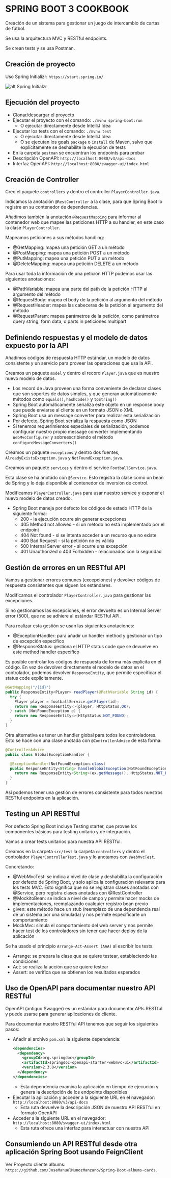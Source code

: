 # SPRING BOOT 3 COOKBOOK

Creación de un sistema para gestionar un juego de intercambio de cartas de fútbol.

Se usa la arquitectura MVC y RESTful endpoints.

Se crean tests y se usa Postman.

## Creación de proyecto

Uso Spring Initializr: `https://start.spring.io/`

![alt Spring Initialzr](./images/01-Spring-Initializr.png)

## Ejecución del proyecto

- Clonar/descargar el proyecto
- Ejecutar el proyecto con el comando: `./mvnw spring-boot:run`
  - O ejecutar directamente desde IntelliJ Idea
- Ejecutar los tests con el comando: `./mvnw test`
  - O ejecutar directamente desde IntelliJ Idea
  - O se ejecutan los goals `package` o `install` de Maven, salvo que explícitamente se deshabilite la ejecución de tests
- En la carpeta `postman` se encuentran los endpoints para probar
- Descripción OpenAPI: `http://localhost:8080/v3/api-docs`
- Interfaz OpenAPI: `http://localhost:8080/swagger-ui/index.html`

## Creación de Controller

Creo el paquete `controllers` y dentro el controller `PlayerController.java`.

Indicamos la anotación `@RestController` a la clase, para que Spring Boot lo registre en su contenedor de dependencias.

Añadimos también la anotación `@RequestMapping` para informar al contenedor web que mapee las peticiones HTTP a su handler, en este caso la clase `PlayerController`.

Mapeamos peticiones a sus métodos handling:

- @GetMapping: mapea una petición GET a un método
- @PostMapping: mapea una petición POST a un método
- @PutMapping: mapea una petición PUT a un método
- @DeleteMapping: mapea una petición DELETE a un método

Para usar toda la información de una petición HTTP podemos usar las siguientes anotaciones:

- @PathVariable: mapea una parte del path de la petición HTTP al argumento del método
- @RequestBody: mapea el body de la petición al argumento del método
- @RequestHeader: mapea las cabeceras de la petición al argumento del método
- @RequestParam: mapea parámetros de la petición, como parámetros query string, form data, o parts in peticiones multipart

## Definiendo respuestas y el modelo de datos expuesto por la API

Añadimos códigos de respuesta HTTP estándar, un modelo de datos consistente y un servicio para proveer las operaciones que usa la API.

Creamos un paquete `model` y dentro el record `Player.java` que es nuestro nuevo modelo de datos.

- Los record de Java proveen una forma conveniente de declarar clases que son soportes de datos simples, y que generan automáticamente métodos como `equals()`, `hashCode()` y `toString()`
- Spring Boot automáticamente serializa este objeto en un response body que puede enviarse al cliente en un formato JSON o XML
- Spring Boot usa un message converter para realizar esta serialización
- Por defecto, Spring Boot serializa la respuesta como JSON
- Si tenemos requerimientos especiales de serialización, podemos configurar nuestro propio message converter implementando `WebMvcConfigurer` y sobreescribiendo el método `configureMessageConverters()` 

Creamos un paquete `exceptions` y dentro dos fuentes, `AlreadyExistsException.java` y `NotFoundException.java`.

Creamos un paquete `services` y dentro el service `FootballService.java`.

Esta clase se ha anotado con `@Service`. Esto registra la clase como un bean de Spring y lo deja disponible al contenedor de inversión de control.

Modificamos `PlayerController.java` para usar nuestro service y exponer el nuevo modelo de datos creado.

- Spring Boot maneja por defecto los códigos de estado HTTP de la siguiente forma:
  - 200 - la ejecución ocurre sin generar excepciones
  - 405 Method not allowed - si un método no está implementado por el endpoint
  - 404 Not found - si se intenta acceder a un recurso que no existe
  - 400 Bad Request - si la petición no es válida
  - 500 Internal Server error - si ocurre una excepción
  - 401 Unauthorized o 403 Forbidden - relacionados con la seguridad

## Gestión de errores en un RESTful API

Vamos a gestionar errores comunes (excepciones) y devolver códigos de respuesta consistentes que siguen los estándares.

Modificamos el controlador `PlayerController.java` para gestionar las excepciones.

Si no gestionamos las excepciones, el error devuelto es un Internal Server error (500), que no se adhiere al estándar RESTful API.

Para realizar esta gestión se usan las siguientes anotaciones:

- @ExceptionHandler: para añadir un handler method y gestionar un tipo de excepción específico
- @ResponseStatus: gestiona el HTTP status code que se devuelve en este method handler específico

Es posible controlar los códigos de respuesta de forma más explícita en el código. En vez de devolver directamente el modelo de datos en el controlador, podemos devolver `ResponseEntity`, que permite especificar el status code explícitamente.

```java
@GetMapping("/{id}")
public ResponseEntity<PLayer> readPlayer(@PathVariable String id) {
  try {
    Player player = footballService.getPlayer(id);
    return new ResponseEntity<>(player, HttpStatus.OK);
  } catch (NotFoundException e) {
    return new ResponseEntity<>(HttpStatus.NOT_FOUND);
  }
}
```

Otra alternativa es tener un handler global para todos los controladores. Esto se hace con una clase anotada con `@ControllerAdvice` de esta forma:

```java
@ControllerAdvice
public class GlobalExceptionHandler {

  @ExceptionHandler(NotFoundException.class)
  public ResponseEntity<String> handleGlobalException(NotFoundException ex) {
    return new ResponseEntity<String>(ex.getMessage(), HttpStatus.NOT_FOUND);
  }
}
```

Así podemos tener una gestión de errores consistente para todos nuestros RESTful endpoints en la aplicación.

## Testing un API RESTful

Por defecto Spring Boot incluye Testing starter, que provee los componentes básicos para testing unitario y de integración.

Vamos a crear tests unitarios para nuestra API RESTful.

Creamos en la carpeta `src/test` la carpeta `controllers` y dentro el controlador `PlayerControllerTest.java` y lo anotamos con `@WebMvcTest`.

Concretando:

- @WebMvcTest: se indica a nivel de clase y deshabilita la configuración por defecto de Spring Boot, y solo aplica la configuración relevante para los tests MVC. Esto significa que no se registran clases anotadas con @Service, pero registra clases anotadas con @RestController
- @MockitoBean: se indica a nivel de campo y permite hacer mocks de implementaciones, reemplazando cualquier registro bean previo
- given: este método hace un stub (reemplazo de una dependencia real de un sistema por una simulada) y nos permite especificarle un comportamiento
- MockMvc: simula el comportamiento del web server y nos permite hacer test de los controladores sin tener que hacer deploy de la aplicación

Se ha usado el principio `Arrange-Act-Assert (AAA)` al escribir los tests.

- Arrange: se prepara la clase que se quiere testear, estableciendo las condiciones
- Act: se realiza la acción que se quiere testear
- Assert: se verifica que se obtienen los resultados esperados

## Uso de OpenAPI para documentar nuestro API RESTful

OpenAPI (antiguo Swagger) es un estándar para documentar APIs RESTful y puede usarse para generar aplicaciones de cliente.

Para documentar nuestro RESTful API tenemos que seguir los siguientes pasos:

- Añadir al archivo `pom.xml` la siguiente dependencia:
  ```xml
  <dependencies>
    <dependency>
      <groupId>org.springdoc</groupId>
      <artifactId>springdoc-openapi-starter-webmvc-ui</artifactId>
      <version>2.3.0</version>
    </dependency>
  </dependencies>
  ```
  - Esta dependencia examina la aplicación en tiempo de ejecución y genera la descripción de los endpoints disponibles
- Ejecutar la aplicación y acceder a la siguiente URL en el navegador: `http://localhost:8080/v3/api-docs`
  - Esta ruta devuelve la descripción JSON de nuestro API RESTful en formato OpenAPI
- Acceder a la siguiente URL en el navegador: `http://localhost:8080/swagger-ui/index.html`
  - Esta ruta ofrece una interfaz para interactuar con nuestra API

## Consumiendo un API RESTful desde otra aplicación Spring Boot usando FeignClient

Ver Proyecto cliente albums: `https://github.com/JoseManuelMunozManzano/Spring-Boot-albums-cards`.